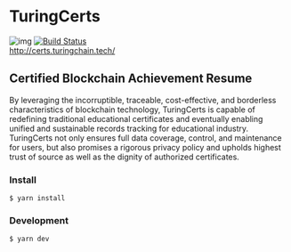 # TuringCerts

![img](https://i.imgur.com/M8NIRhR.png)
[![Build Status](https://travis-ci.org/Turing-Chain/certs.turingchain.tech.svg?branch=master)](https://travis-ci.org/Turing-Chain/certs.turingchain.tech) <br>
http://certs.turingchain.tech/


## Certified Blockchain Achievement Resume

By leveraging the incorruptible, traceable, cost-effective, and borderless characteristics of blockchain technology, TuringCerts is capable of redefining traditional educational certificates and eventually enabling unified and sustainable records tracking for educational industry. TuringCerts not only ensures full data coverage, control, and maintenance for users, but also promises a rigorous privacy policy and upholds highest trust of source as well as the dignity of authorized certificates.

### Install

```
$ yarn install
```

### Development

```
$ yarn dev
```
